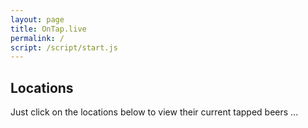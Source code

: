 ```yaml
---
layout: page
title: OnTap.live
permalink: /
script: /script/start.js
---
```


## Locations

Just click on the locations below to view their current tapped beers ...